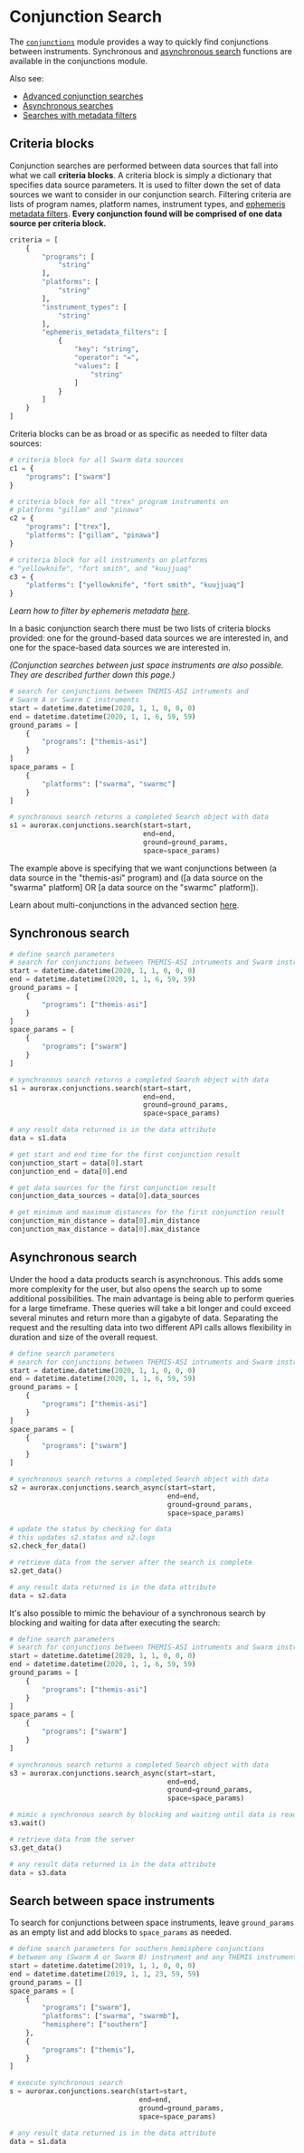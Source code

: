 # Conjunction Search
The [`conjunctions`](/python_libraries/pyaurorax/api_reference/aurorax/conjunctions.html) module provides a way to quickly find conjunctions between instruments. Synchronous and [asynchronous search](/python_libraries/pyaurorax/advanced_usage/asynchronous_search/) functions are available in the conjunctions module.

Also see:

* [Advanced conjunction searches](/python_libraries/pyaurorax/advanced_usage/advanced_conjunctions/)
* [Asynchronous searches](/python_libraries/pyaurorax/advanced_usage/asynchronous_search/)
* [Searches with metadata filters](/python_libraries/pyaurorax/advanced_usage/searches_with_metadata_filters/)

## Criteria blocks
Conjunction searches are performed between data sources that fall into what we call **criteria blocks**. A criteria block is simply a dictionary that specifies data source parameters. It is used to filter down the set of data sources we want to consider in our conjunction search. Filtering criteria are lists of program names, platform names, instrument types, and [ephemeris metadata filters](/python_libraries/pyaurorax/advanced_usage/searches_with_metadata_filters/). **Every conjunction found will be comprised of one data source per criteria block.**

```python
criteria = [
    {
        "programs": [
            "string"
        ],
        "platforms": [
            "string"
        ],
        "instrument_types": [
            "string"
        ],
        "ephemeris_metadata_filters": [
            {
                "key": "string",
                "operator": "=",
                "values": [
                    "string"
                ]
            }
        ]
    }
]
```

Criteria blocks can be as broad or as specific as needed to filter data sources:
```python
# criteria block for all Swarm data sources
c1 = {
    "programs": ["swarm"]
}

# criteria block for all "trex" program instruments on 
# platforms "gillam" and "pinawa"
c2 = {
    "programs": ["trex"],
    "platforms": ["gillam", "pinawa"]
}

# criteria block for all instruments on platforms 
# "yellowknife", "fort smith", and "kuujjuaq"
c3 = {
    "platforms": ["yellowknife", "fort smith", "kuujjuaq"]
}
```

*Learn how to filter by ephemeris metadata [here](/python_libraries/pyaurorax/advanced_usage/searches_with_metadata_filters/).*

In a basic conjunction search there must be two lists of criteria blocks provided: one for the ground-based data sources we are interested in, and one for the space-based data sources we are interested in.

*(Conjunction searches between just space instruments are also possible. They are described further down this page.)*

```python hl_lines="5-14"
# search for conjunctions between THEMIS-ASI intruments and 
# Swarm A or Swarm C instruments
start = datetime.datetime(2020, 1, 1, 0, 0, 0)
end = datetime.datetime(2020, 1, 1, 6, 59, 59)
ground_params = [
    {
        "programs": ["themis-asi"]
    }
]
space_params = [
    {
        "platforms": ["swarma", "swarmc"]
    }
]

# synchronous search returns a completed Search object with data
s1 = aurorax.conjunctions.search(start=start,
                                 end=end,
                                 ground=ground_params,
                                 space=space_params)

```

The example above is specifying that we want conjunctions between (a data source in the "themis-asi" program) and ([a data source on the "swarma" platform] OR [a data source on the "swarmc" platform]).

Learn about multi-conjunctions in the advanced section [here](/python_libraries/pyaurorax/advanced_usage/advanced_conjunctions/).

## Synchronous search
```python
# define search parameters
# search for conjunctions between THEMIS-ASI intruments and Swarm instruments
start = datetime.datetime(2020, 1, 1, 0, 0, 0)
end = datetime.datetime(2020, 1, 1, 6, 59, 59)
ground_params = [
    {
        "programs": ["themis-asi"]
    }
]
space_params = [
    {
        "programs": ["swarm"]
    }
]

# synchronous search returns a completed Search object with data
s1 = aurorax.conjunctions.search(start=start,
                                 end=end,
                                 ground=ground_params,
                                 space=space_params)

# any result data returned is in the data attribute
data = s1.data

# get start and end time for the first conjunction result
conjunction_start = data[0].start
conjunction_end = data[0].end

# get data sources for the first conjunction result
conjunction_data_sources = data[0].data_sources

# get minimum and maximum distances for the first conjunction result
conjunction_min_distance = data[0].min_distance
conjunction_max_distance = data[0].max_distance
```


## Asynchronous search
Under the hood a data products search is asynchronous. This adds some more complexity for the user, but also opens the search up to some additional possibilities. The main advantage is being able to perform queries for a large timeframe. These queries will take a bit longer and could exceed several minutes and return more than a gigabyte of data. Separating the request and the resulting data into two different API calls allows flexibility in duration and size of the overall request.

```python
# define search parameters
# search for conjunctions between THEMIS-ASI intruments and Swarm instruments
start = datetime.datetime(2020, 1, 1, 0, 0, 0)
end = datetime.datetime(2020, 1, 1, 6, 59, 59)
ground_params = [
    {
        "programs": ["themis-asi"]
    }
]
space_params = [
    {
        "programs": ["swarm"]
    }
]

# synchronous search returns a completed Search object with data
s2 = aurorax.conjunctions.search_async(start=start,
                                       end=end,
                                       ground=ground_params,
                                       space=space_params)

# update the status by checking for data
# this updates s2.status and s2.logs
s2.check_for_data()

# retrieve data from the server after the search is complete
s2.get_data()

# any result data returned is in the data attribute
data = s2.data
```

It's also possible to mimic the behaviour of a synchronous search by blocking and waiting for data after executing the search:

```python hl_lines="23"
# define search parameters
# search for conjunctions between THEMIS-ASI intruments and Swarm instruments
start = datetime.datetime(2020, 1, 1, 0, 0, 0)
end = datetime.datetime(2020, 1, 1, 6, 59, 59)
ground_params = [
    {
        "programs": ["themis-asi"]
    }
]
space_params = [
    {
        "programs": ["swarm"]
    }
]

# synchronous search returns a completed Search object with data
s3 = aurorax.conjunctions.search_async(start=start,
                                       end=end,
                                       ground=ground_params,
                                       space=space_params)

# mimic a synchronous search by blocking and waiting until data is ready
s3.wait()

# retrieve data from the server
s3.get_data()

# any result data returned is in the data attribute
data = s3.data
```

## Search between space instruments
To search for conjunctions between space instruments, leave ```ground_params``` as an empty list and add blocks to ```space_params``` as needed.

```python
# define search parameters for southern hemisphere conjunctions
# between any (Swarm A or Swarm B) instrument and any THEMIS instrument
start = datetime.datetime(2019, 1, 1, 0, 0, 0)
end = datetime.datetime(2019, 1, 1, 23, 59, 59)
ground_params = []
space_params = [
    {
        "programs": ["swarm"],
        "platforms": ["swarma", "swarmb"],
        "hemisphere": ["southern"]
    },
    {
        "programs": ["themis"],
    }
]

# execute synchronous search
s = aurorax.conjunctions.search(start=start,
                                end=end,
                                ground=ground_params,
                                space=space_params)

# any result data returned is in the data attribute
data = s1.data
```